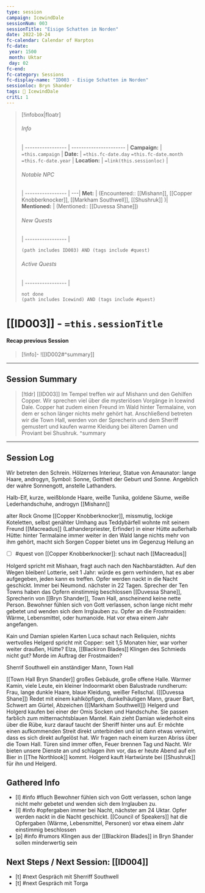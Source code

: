 ```yaml
---
type: session
campaign: IcewindDale
sessionNum: 003
sessionTitle: "Eisige Schatten im Norden"
date: 2022-10-24
fc-calendar: Calendar of Harptos
fc-date:
 year: 1500
 month: Uktar
 day: 02
fc-end:
fc-category: Sessions
fc-display-name: "ID003 - Eisige Schatten im Norden"
sessionloc: Bryn Shander
tags: 📅 IcewindDale
critL: 1
---
```

>[!infobox|floatr]
>###### Info
>  |
 > ----------------- | ---------------------- |
> **Campaign:** | `=this.campaign` |
> **Date:** | `=this.fc-date.day` `=this.fc-date.month` `=this.fc-date.year` |
> **Location:** | `=link(this.sessionloc)` |
> ###### Notable NPC
>  |
 > ----------------- | ---|
 > **Met:** | (Encountered:: [[Mishann]], [[Copper Knobberknocker]], [[Markham Southwell]], [[Shushruk]] )|
 > **Mentioned:** | (Mentioned:: [[Duvessa Shane]])
 > ###### New Quests
>  |
 > ----------------- | 
 > ```tasks
 > (path includes ID003) AND (tags include #quest)
 > ```
 >###### Active Quests
>  |
 > ----------------- | 
 > ```tasks
 > not done
 > (path includes Icewind) AND (tags include #quest)
 > ```

# [[ID003]] - `=this.sessionTitle`
#### Recap previous Session
>[!info]-
![[ID002#^summary]]

---

## Session Summary
> [!tldr] [[ID003]]
> Im Tempel treffen wir auf Mishann und den Gehilfen Copper. Wir sprechen viel über die mysteriösen Vorgänge in Icewind Dale. Copper hat zudem einen Freund im Wald hinter Termalaine, von dem er schon länger nichts mehr gehört hat. Anschließend betreten wir die Town Hall, werden von der Sprecherin und dem Sheriff gemustert und kaufen warme Kleidung bei älteren Damen und Proviant bei Shushruk.
> ^summary

---

## Session Log
Wir betreten den Schrein. Hölzernes Interieur, Statue von Amaunator: lange Haare, androgyn, Symbol: Sonne, Gottheit der Geburt und Sonne. Angeblich der wahre Sonnengott, anstelle Lathanders. 

Halb-Elf, kurze, weißblonde Haare, weiße Tunika, goldene Säume, weiße Lederhandschuhe, androgyn [[Mishann]]

alter Rock Gnome [[Copper Knobberknocker]], missmutig, lockige Koteletten, selbst genähter Umhang aus Teddybärfell
	wohnte mit seinem Freund [[Macreadus]] (Lathanderpriester, Erfinder) in einer Hütte außerhalb
	Hütte: hinter Termalaine immer weiter in den Wald
	lange nichts mehr von ihm gehört, macht sich Sorgen
	Copper bietet uns im Gegenzug Heilung an

- [ ] #quest von [[Copper Knobberknocker]]: schaut nach [[Macreadus]]

Holgerd spricht mit Mishaan, fragt auch nach den Nachbarstädten. Auf den Wegen bleiben! 
	Lotterie, seit 1 Jahr: würde es gern verhindern, hat es aber aufgegeben, jeden kann es treffen. Opfer werden nackt in die Nacht geschickt. Immer bei Neumond. nächster in 22 Tagen.
	Sprecher der Ten Towns haben das Opfern einstimmig beschlossen
	[[Duvessa Shane]], Sprecherin von [[Bryn Shander]], Town Hall, anscheinend keine nette Person.
Bewohner fühlen sich von Gott verlassen, schon lange nicht mehr gebetet und wenden sich dem Irrglauben zu. Opfer an die Frostmaiden: Wärme, Lebensmittel, oder humanoide. Hat vor etwa einem Jahr angefangen.

Kain und Damian spielen Karten
Luca schaut nach Reliquien, nichts wertvolles
Helgerd spricht mit Copper: seit 1,5 Monaten hier, war vorher weiter draußen, Hütte?
	Elza, [[Blackiron Blades]]
	Klingen des Schmieds nicht gut?
	Morde im Auftrag der Frostmaiden?

Sherrif Southwell ein anständiger Mann, Town Hall

[[Town Hall Bryn Shander]]
großes Gebäude, große offene Halle. Warmer Kamin, viele Leute, ein kleiner Indoormarkt
oben Balustrade rundherum: 
Frau, lange dunkle Haare, blaue Kleidung, weißer Fellschal. ([[Duvessa Shane]]) Redet mit einem kahlköpfigen, dunkelhäutigen Mann, grauer Bart, Schwert am Gürtel, Abzeichen ([[Markham Southwell]])
Helgerd und Holgerd kaufen bei einer der Omis Socken und Handschuhe. Sie passen farblich zum mitternachtsblauen Mantel. Kain zieht Damian wiederholt eins über die Rübe, kurz darauf taucht der Sheriff hinter uns auf.
Er möchte einen aufkommenden Streit direkt unterbinden und ist dann etwas verwirrt, dass es sich direkt aufgelöst hat. Wir fragen nach einem kurzen Abriss über die Town Hall.
Türen sind immer offen, Feuer brennen Tag und Nacht. Wir bieten unsere Dienste an und schlagen ihm vor, das er heute Abend auf ein Bier in [[The Northlook]] kommt.
Holgerd kauft Hartwürste bei [[Shushruk]] für ihn und Helgerd.

## Gathered Info
- [I] #info #fluch Bewohner fühlen sich von Gott verlassen, schon lange nicht mehr gebetet und wenden sich dem Irrglauben zu.
- [I] #info #opfergaben immer bei Nacht, nächster am 24 Uktar. Opfer werden nackt in die Nacht geschickt. [[Council of Speakers]] hat die Opfergaben (Wärme, Lebensmittel, Personen) vor etwa einem Jahr einstimmig beschlossen
- [p] #info #rumors Klingen aus der [[Blackiron Blades]] in Bryn Shander sollen minderwertig sein

## Next Steps / Next Session: [[ID004]]
- [t] #next Gespräch mit Sherriff Southwell
- [t] #next Gespräch mit Torga
